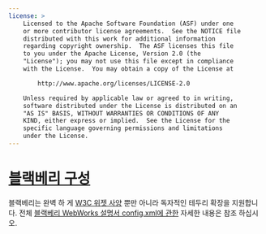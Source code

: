 ```yaml
---
license: >
    Licensed to the Apache Software Foundation (ASF) under one
    or more contributor license agreements.  See the NOTICE file
    distributed with this work for additional information
    regarding copyright ownership.  The ASF licenses this file
    to you under the Apache License, Version 2.0 (the
    "License"); you may not use this file except in compliance
    with the License.  You may obtain a copy of the License at

        http://www.apache.org/licenses/LICENSE-2.0

    Unless required by applicable law or agreed to in writing,
    software distributed under the License is distributed on an
    "AS IS" BASIS, WITHOUT WARRANTIES OR CONDITIONS OF ANY
    KIND, either express or implied.  See the License for the
    specific language governing permissions and limitations
    under the License.
---
```


# <a href="../blackberry10/config.html">블랙베리 구성</a>

블랙베리는 완벽 하 게 [W3C 위젯 사양][1] 뿐만 아니라 독자적인 테두리 확장을 지원합니다. 전체 [블랙베리 WebWorks 설명서 config.xml에 관한][2] 자세한 내용은 참조 하십시오.

 [1]: http://www.w3.org/TR/widgets/
 [2]: https://developer.blackberry.com/html5/documentation/working_with_config_xml_file_1866970_11.html